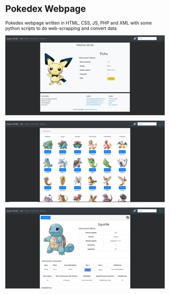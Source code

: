 # Pokedex Webpage
 Pokedex webpage written in HTML, CSS, JS, PHP and XML with some python scripts to do web-scrapping and convert data

![Screenshot](pictures/main_page.jpg)

![Screenshot](pictures/pokedex.jpg)

![Screenshot](pictures/pokemon_info.jpg)
